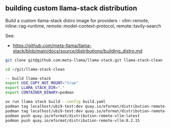 ## building custom llama-stack distribution

Build a custom llama-stack distro image for providers - vllm::remote, inline::rag-runtime, remote::model-context-protocol, remote::tavily-search

See:

- https://github.com/meta-llama/llama-stack/blob/main/docs/source/distributions/building_distro.md

```bash
git clone git@github.com:meta-llama/llama-stack.git llama-stack-clean

cd ~/git/llama-stack-clean

-- build llama-stack
export USE_COPY_NOT_MOUNT="true"
export LLAMA_STACK_DIR="."
export CONTAINER_BINARY=podman

uv run llama stack build --config build.yaml
podman tag localhost/ubi9-test:dev quay.io/eformat/distribution-remote-vllm:latest
podman tag localhost/ubi9-test:dev quay.io/eformat/distribution-remote-vllm:0.2.15
podman push quay.io/eformat/distribution-remote-vllm:latest
podman push quay.io/eformat/distribution-remote-vllm:0.2.15
```
